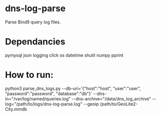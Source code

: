 # dns-log-parse
Parse Bind9 query log files.

# Dependancies
pymysql
json
logging
click
os
datetime
shutil
numpy
pprint


# How to run:
python3 parse_dns_logs.py --db-uri='{"host":"host", "user":"user", "password":"password", "database":"db"}' --dns-in="/var/log/named/queries.log" --dns-archive="/data/dns_log_archive" --log="/path/to/logs/dns-log-parse.log" --geoip /path/to/GeoLite2-City.mmdb
